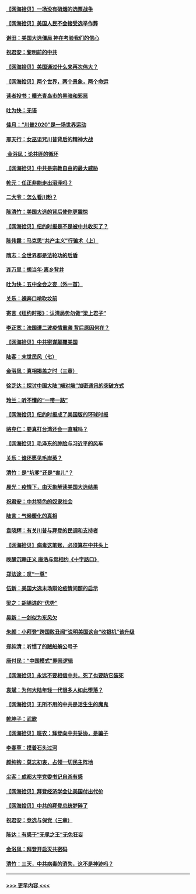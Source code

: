 #### [【网海拾贝】一场没有硝烟的选票战争](../pages/nsc993/n12531883.md?t=11071351) 
#### [【网海拾贝】美国人民不会接受选举作弊](../pages/nsc993/n12528850.md?t=11071351) 
#### [谢田：美国大选僵局 神在考验我们的信心](../pages/nsc993/n12527932.md?t=11071351) 
#### [祝君安：黎明前的中共](../pages/nsc993/n12524071.md?t=11071351) 
#### [【网海拾贝】美国通过什么来再次伟大？](../pages/nsc993/n12523844.md?t=11071351) 
#### [【网海拾贝】两个世界，两个景象，两个命运](../pages/nsc993/n12521419.md?t=11071351) 
#### [读者投书：曝光青岛市的黑暗和邪恶](../pages/nsc993/n12520988.md?t=11071351) 
#### [吐为快：无语](../pages/nsc993/n12518588.md?t=11071351) 
#### [佳月：“川普2020”是一场世界运动](../pages/nsc993/n12518581.md?t=11071351) 
#### [邢天行：女巫诅咒川普背后的精神大战](../pages/nsc993/n12517257.md?t=11071351) 
#### [ 金浴凤：论共匪的循环](../pages/nsc993/n12517133.md?t=11071351) 
#### [【网海拾贝】中共是宗教自由的最大威胁](../pages/nsc993/n12516879.md?t=11071351) 
#### [乾元：任正非能走出沼泽吗？](../pages/nsc993/n12515831.md?t=11071351) 
#### [二大爷：怎么看川粉？](../pages/nsc993/n12515820.md?t=11071351) 
#### [陈清竹：美国大选的背后使你更震惊](../pages/nsc993/n12515589.md?t=11071351) 
#### [【网海拾贝】纽约时报是不是被中共收买了？](../pages/nsc993/n12515122.md?t=11071351) 
#### [陈伟霆：马克思“共产主义”行骗术（上）](../pages/nsc993/n12510217.md?t=11071351) 
#### [隋志：全世界都是法轮功的后盾](../pages/nsc993/n12510636.md?t=11071351) 
#### [连万里：想当年‧离乡背井](../pages/nsc993/n12510623.md?t=11071351) 
#### [吐为快：五中全会之妄（外一首）](../pages/nsc993/n12510470.md?t=11071351) 
#### [关乐：裸奔口哨吹坟前](../pages/nsc993/n12510403.md?t=11071351) 
#### [寄言《纽约时报》：认清局势勿做“梁上君子”](../pages/nsc993/n12510042.md?t=11071351) 
#### [李正宽：法国遭二波疫情重袭 背后原因何在？](../pages/nsc993/n12509971.md?t=11071351) 
#### [【网海拾贝】中共密谋颠覆美国](../pages/nsc993/n12509816.md?t=11071351) 
#### [陆客：末世民风（七）](../pages/nsc993/n12507822.md?t=11071351) 
#### [金浴凤：真相揭盖之时（三章）](../pages/nsc993/n12507804.md?t=11071351) 
#### [徐芝达：探讨中国大陆“端对端”加密通讯的突破方式](../pages/nsc993/n12507682.md?t=11071351) 
#### [玲兰：听不懂的“一带一路”](../pages/nsc993/n12507669.md?t=11071351) 
#### [【网海拾贝】纽约时报成了美国版的环球时报](../pages/nsc993/n12507053.md?t=11071351) 
#### [骆克仁：要真打台湾还会一直喊吗？](../pages/nsc993/n12506843.md?t=11071351) 
#### [【网海拾贝】毛泽东的肿脸与习近平的风车](../pages/nsc993/n12504537.md?t=11071351) 
#### [关乐：谁还愿见毛岸英？](../pages/nsc993/n12503866.md?t=11071351) 
#### [清竹：是“坑爹”还是“害儿”？](../pages/nsc993/n12503034.md?t=11071351) 
#### [晨光：疫情下，由天象解读美国大选结果](../pages/nsc993/n12502536.md?t=11071351) 
#### [祝君安：中共特色的奴隶社会](../pages/nsc993/n12501529.md?t=11071351) 
#### [陆言：气候暖化的真相](../pages/nsc993/n12501183.md?t=11071351) 
#### [袁晓辉：有关川普与拜登的民调和支持者](../pages/nsc993/n12500433.md?t=11071351) 
#### [【网海拾贝】病毒这笔账，必须算在中共头上](../pages/nsc993/n12500320.md?t=11071351) 
#### [唤醒沉睡正义 唐浩与您相约《十字路口》](../pages/nsc993/n12497980.md?t=11071351) 
#### [郑法途：叹“一尊”](../pages/nsc993/n12498837.md?t=11071351) 
#### [伍新：美国大选末场辩论疫情问题的启示](../pages/nsc993/n12498829.md?t=11071351) 
#### [梁之：胡锡进的“优势”](../pages/nsc993/n12498780.md?t=11071351) 
#### [吴新：一剑似为东风欠](../pages/nsc993/n12498772.md?t=11071351) 
#### [朱颜：小拜登“跨国败丑闻”说明美国这台“收银机”该升级](../pages/nsc993/n12498731.md?t=11071351) 
#### [郑纯清：听惯了的贼船艄公号子](../pages/nsc993/n12498721.md?t=11071351) 
#### [唐付民：“中国模式”罪恶逻辑](../pages/nsc993/n12498310.md?t=11071351) 
#### [【网海拾贝】永远不要相信中共，死了也要防它装死](../pages/nsc993/n12498162.md?t=11071351) 
#### [袁斌：为何大陆年轻一代很多人如此堕落？](../pages/nsc993/n12495696.md?t=11071351) 
#### [【网海拾贝】无所不用的中共是活生生的魔鬼](../pages/nsc993/n12495621.md?t=11071351) 
#### [乾坤子：武歌](../pages/nsc993/n12493391.md?t=11071351) 
#### [【网海拾贝】班农：拜登向中共妥协，是骗子](../pages/nsc993/n12492877.md?t=11071351) 
#### [李春草：摸着石头过河](../pages/nsc993/n12491121.md?t=11071351) 
#### [颜纯钩：莫忘初衷，占领一切民主阵地](../pages/nsc993/n12490965.md?t=11071351) 
#### [尘客：成都大学党委书记自杀有感](../pages/nsc993/n12490950.md?t=11071351) 
#### [【网海拾贝】拜登经济学会让美国付出代价](../pages/nsc993/n12489662.md?t=11071351) 
#### [【网海拾贝】中共的拜登总统梦碎了](../pages/nsc993/n12487896.md?t=11071351) 
#### [祝君安：竞选与保党（三章）](../pages/nsc993/n12487258.md?t=11071351) 
#### [陈达：有感于“无冕之王”无免狂妄](../pages/nsc993/n12485133.md?t=11071351) 
#### [金浴凤：拜登开启灭共密码](../pages/nsc993/n12485125.md?t=11071351) 
#### [清竹：三天，中共病毒的消失，这不是神迹吗？](../pages/nsc993/n12485027.md?t=11071351) 

----
#### [ >>> 更早内容 <<< ](../indexes/nsc993-earlier.md)

